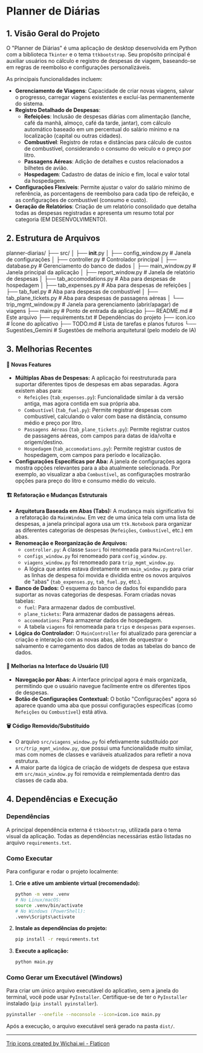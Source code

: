 # Planner de Diárias

## 1. Visão Geral do Projeto

O "Planner de Diárias" é uma aplicação de desktop desenvolvida em Python com a biblioteca `Tkinter` e o tema `ttkbootstrap`. Seu propósito principal é auxiliar usuários no cálculo e registro de despesas de viagem, baseando-se em regras de reembolso e configurações personalizáveis.

As principais funcionalidades incluem:

-   **Gerenciamento de Viagens**: Capacidade de criar novas viagens, salvar o progresso, carregar viagens existentes e excluí-las permanentemente do sistema.
-   **Registro Detalhado de Despesas**:
    -   **Refeições**: Inclusão de despesas diárias com alimentação (lanche, café da manhã, almoço, café da tarde, jantar), com cálculo automático baseado em um percentual do salário mínimo e na localização (capital ou outras cidades).
    -   **Combustível**: Registro de rotas e distâncias para cálculo de custos de combustível, considerando o consumo do veículo e o preço por litro.
    -   **Passagens Aéreas**: Adição de detalhes e custos relacionados a bilhetes de avião.
    -   **Hospedagem**: Cadastro de datas de início e fim, local e valor total da hospedagem.
-   **Configurações Flexíveis**: Permite ajustar o valor do salário mínimo de referência, as porcentagens de reembolso para cada tipo de refeição, e as configurações de combustível (consumo e custo).
-   **Geração de Relatórios**: Criação de um relatório consolidado que detalha todas as despesas registradas e apresenta um resumo total por categoria (EM DESENVOLVIMENTO).

## 2. Estrutura de Arquivos

planner-diarias/
├── src/
│ ├── __init__.py
│ ├── config_window.py          # Janela de configurações
│ ├── controller.py             # Controlador principal
│ ├── database.py               # Gerenciamento do banco de dados
│ ├── main_window.py            # Janela principal da aplicação
│ ├── report_window.py          # Janela de relatório de despesas
│ ├── tab_accomodations.py      # Aba para despesas de hospedagem
│ ├── tab_expenses.py           # Aba para despesas de refeições
│ ├── tab_fuel.py               # Aba para despesas de combustível
│ ├── tab_plane_tickets.py      # Aba para despesas de passagens aéreas
│ └── trip_mgmt_window.py       # Janela para gerenciamento (abrir/apagar) de viagens
├── main.py                     # Ponto de entrada da aplicação
├── README.md                   # Este arquivo
├── requirements.txt            # Dependências do projeto
├── icon.ico                    # Ícone do aplicativo
├── TODO.md                     # Lista de tarefas e planos futuros
└── Sugestões_Gemini            # Sugestões de melhoria arquitetural (pelo modelo de IA)

## 3. Melhorias Recentes

#### :rocket: Novas Features

*   **Múltiplas Abas de Despesas:** A aplicação foi reestruturada para suportar diferentes tipos de despesas em abas separadas. Agora existem abas para:
    *   `Refeições` (`tab_expenses.py`): Funcionalidade similar à da versão antiga, mas agora contida em sua própria aba.
    *   `Combustível` (`tab_fuel.py`): Permite registrar despesas com combustível, calculando o valor com base na distância, consumo médio e preço por litro.
    *   `Passagens Aéreas` (`tab_plane_tickets.py`): Permite registrar custos de passagens aéreas, com campos para datas de ida/volta e origem/destino.
    *   `Hospedagem` (`tab_accomodations.py`): Permite registrar custos de hospedagem, com campos para período e localização.
*   **Configurações Específicas por Aba:** A janela de configurações agora mostra opções relevantes para a aba atualmente selecionada. Por exemplo, ao visualizar a aba `Combustível`, as configurações mostrarão opções para preço do litro e consumo médio do veículo.

#### :building_construction: Refatoração e Mudanças Estruturais

*   **Arquitetura Baseada em Abas (Tabs):** A mudança mais significativa foi a refatoração da `MainWindow`. Em vez de uma única tela com uma lista de despesas, a janela principal agora usa um `ttk.Notebook` para organizar as diferentes categorias de despesas (`Refeições`, `Combustível`, etc.) em abas.
*   **Renomeação e Reorganização de Arquivos:**
    *   `controller.py`: A classe `Sasori` foi renomeada para `MainController`.
    *   `configs_window.py` foi renomeado para `config_window.py`.
    *   `viagens_window.py` foi renomeado para `trip_mgmt_window.py`.
    *   A lógica que antes estava diretamente em `main_window.py` para criar as linhas de despesa foi movida e dividida entre os novos arquivos de "abas" (`tab_expenses.py`, `tab_fuel.py`, etc.).
*   **Banco de Dados:** O esquema do banco de dados foi expandido para suportar as novas categorias de despesas. Foram criadas novas tabelas:
    *   `fuel`: Para armazenar dados de combustível.
    *   `plane_tickets`: Para armazenar dados de passagens aéreas.
    *   `accomodations`: Para armazenar dados de hospedagem.
    *   A tabela `viagens` foi renomeada para `trips` e `despesas` para `expenses`.
*   **Lógica do Controlador:** O `MainController` foi atualizado para gerenciar a criação e interação com as novas abas, além de orquestrar o salvamento e carregamento dos dados de todas as tabelas do banco de dados.

#### :art: Melhorias na Interface do Usuário (UI)

*   **Navegação por Abas:** A interface principal agora é mais organizada, permitindo que o usuário navegue facilmente entre os diferentes tipos de despesas.
*   **Botão de Configurações Contextual:** O botão "Configurações" agora só aparece quando uma aba que possui configurações específicas (como `Refeições` ou `Combustível`) está ativa.

#### :wastebasket: Código Removido/Substituído

*   O arquivo `src/viagens_window.py` foi efetivamente substituído por `src/trip_mgmt_window.py`, que possui uma funcionalidade muito similar, mas com nomes de classes e variáveis atualizados para refletir a nova estrutura.
*   A maior parte da lógica de criação de widgets de despesa que estava em `src/main_window.py` foi removida e reimplementada dentro das classes de cada aba.

## 4. Dependências e Execução

### Dependências

A principal dependência externa é `ttkbootstrap`, utilizada para o tema visual da aplicação. Todas as dependências necessárias estão listadas no arquivo `requirements.txt`.

### Como Executar

Para configurar e rodar o projeto localmente:

1.  **Crie e ative um ambiente virtual (recomendado):**
    ```bash
    python -m venv .venv
    # No Linux/macOS:
    source .venv/bin/activate
    # No Windows (PowerShell):
    .venv\Scripts\activate
    ```

2.  **Instale as dependências do projeto:**
    ```bash
    pip install -r requirements.txt
    ```

3.  **Execute a aplicação:**
    ```bash
    python main.py
    ```

### Como Gerar um Executável (Windows)

Para criar um único arquivo executável do aplicativo, sem a janela do terminal, você pode usar `PyInstaller`. Certifique-se de ter o `PyInstaller` instalado (`pip install pyinstaller`).

```bash
pyinstaller --onefile --noconsole --icon=icon.ico main.py
```

Após a execução, o arquivo executável será gerado na pasta `dist/`.


---

<a href="https://www.flaticon.com/free-icons/trip" title="trip icons">Trip icons created by Wichai.wi - Flaticon</a>